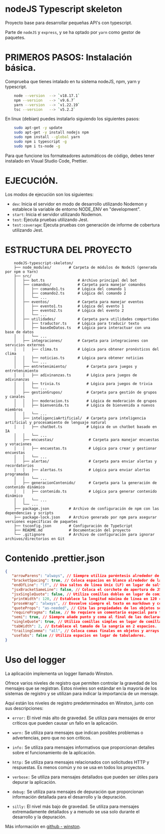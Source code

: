 # nodeJS Typescript skeleton

Proyecto base para desarrollar pequeñas API's con typescript.

Parte de `nodeJS` y `express`, y se ha optado por `yarn` como gestor de paquetes.

# PRIMEROS PASOS: Instalación básica.

Comprueba que tienes intalado en tu sistema nodeJS, npm, yarn y typescript.

```bash
    node --version  --> `v18.17.1`
    npm --version   --> `v9.6.7`
    yarn --version  --> `v1.22.19`
    tsc --version   --> `v5.2.2`
```

En linux (debian) puedes instalarlo siguiendo los siguientes pasos:

```bash
    sudo apt-get -y update
    sudo apt-get -y install nodejs npm
    sudo npm install --global yarn
    sudo npm i typescript -g
    sudo npm i ts-node -g
```

Para que funcione los formateadores automáticos de código, debes tener instalado en Visual Studio Code, Prettier.

# EJECUCIÓN.

Los modos de ejecución son los siguientes:

-  `dev`: Inicia el servidor en modo de desarrollo utilizando Nodemon y establece la variable de entorno NODE_ENV en
   "development".
-  `start`: Inicia el servidor utilizando Nodemon.
-  `test`: Ejecuta pruebas utilizando Jest.
-  `test:coverage`: Ejecuta pruebas con generación de informe de cobertura utilizando Jest.

# ESTRUCTURA DEL PROYECTO

```text
    nodeJS-typescript-skeleton/
    ├── node_modules/        # Carpeta de módulos de NodeJS (generada por npm o Yarn)
    ├── src/
    │   ├── bot.ts               # Archivo principal del bot
    │   ├── comandos/            # Carpeta para manejar comandos
    │   │   ├── comando1.ts      # Lógica del comando 1
    │   │   ├── comando2.ts      # Lógica del comando 2
    │   │   └── ...
    │   ├── eventos/             # Carpeta para manejar eventos
    │   │   ├── evento1.ts       # Lógica del evento 1
    │   │   ├── evento2.ts       # Lógica del evento 2
    │   │   └── ...
    │   ├── utilidades/          # Carpeta para utilidades compartidas
    │   │   ├── traductor.ts     # Lógica para traducir texto
    │   │   ├── baseDeDatos.ts   # Lógica para interactuar con una base de datos
    │   │   └── ...
    │   ├── integraciones/       # Carpeta para integraciones con servicios externos
    │   │   ├── clima.ts         # Lógica para obtener pronósticos del clima
    │   │   ├── noticias.ts      # Lógica para obtener noticias
    │   │   └── ...
    │   ├── entretenimiento/         # Carpeta para juegos y entretenimiento
    │   │   ├── adivinanzas.ts       # Lógica para juegos de adivinanzas
    │   │   ├── trivia.ts            # Lógica para juegos de trivia
    │   │   └── ...
    │   ├── gestionGrupos/           # Carpeta para gestión de grupos y canales
    │   │   ├── moderacion.ts        # Lógica de moderación de grupos
    │   │   ├── bienvenida.ts        # Lógica de bienvenida a nuevos miembros
    │   │   └── ...
    │   ├── inteligenciaArtificial/  # Carpeta para inteligencia artificial y procesamiento de lenguaje natural
    │   │   ├── chatbot.ts           # Lógica de un chatbot basado en IA
    │   │   └── ...
    │   ├── encuestas/                # Carpeta para manejar encuestas y votaciones
    │   │   ├── encuestas.ts          # Lógica para crear y gestionar encuestas
    │   │   └── ...
    │   ├── alertas/                  # Carpeta para enviar alertas y recordatorios
    │   │   ├── alertas.ts            # Lógica para enviar alertas programadas
    │   │   └── ...
    │   ├── generacionContenido/      # Carpeta para la generación de contenido dinámico
    │   │   ├── contenido.ts          # Lógica para generar contenido dinámico
    │   │   └── ...
    │   └── ...
    ├── package.json         # Archivo de configuración de npm con las dependencias y scripts
    ├── package-lock.json    # Archivo generado por npm para asegurar versiones específicas de paquetes
    ├── tsconfig.json        # Configuración de TypeScript
    ├── README.md            # Documentación del proyecto
    └── .gitignore           # Archivo de configuración para ignorar archivos/directorios en Git

```

# Contenido .prettier.json

```json
{
   "arrowParens": "always", // Siempre utiliza paréntesis alrededor de los parámetros de funciones flecha.
   "bracketSpacing": true, // Coloca espacios en blanco alrededor de las llaves en objetos.
   "endOfLine": "lf", // Usa saltos de línea Unix (LF) en lugar de saltos de línea Windows (CRLF).
   "jsxBracketSameLine": false, // Coloca el corchete de apertura de JSX en una línea nueva.
   "jsxSingleQuote": false, // Utiliza comillas dobles en lugar de comillas simples en JSX.
   "printWidth": 120, // Establece la longitud máxima de línea en 120 caracteres.
   "proseWrap": "always", // Envuelve siempre el texto en markdown y comentarios.
   "quoteProps": "as-needed", // Cita las propiedades de los objetos solo cuando sea necesario.
   "requirePragma": false, // No requiere un comentario especial para formatear.
   "semi": true, // Siempre añade punto y coma al final de las declaraciones.
   "singleQuote": true, // Utiliza comillas simples en lugar de comillas dobles.
   "tabWidth": 2, // Establece el tamaño de la sangría en 2 espacios.
   "trailingComma": "all", // Coloca comas finales en objetos y arrays multilinea.
   "useTabs": false // Utiliza espacios en lugar de tabuladores.
}
```

# Uso del logger

La aplicación implementa un logger llamado Winston.

Ofrece varios niveles de registro que permiten controlar la gravedad de los mensajes que se registran. Estos niveles son
estándar en la mayoría de los sistemas de registro y se utilizan para indicar la importancia de un mensaje.

Aquí están los niveles de registro predeterminados en Winston, junto con sus descripciones:

-  `error:` El nivel más alto de gravedad. Se utiliza para mensajes de error críticos que pueden causar un fallo en la
   aplicación.

-  `warn:` Se utiliza para mensajes que indican posibles problemas o advertencias, pero que no son críticos.

-  `info:` Se utiliza para mensajes informativos que proporcionan detalles sobre el funcionamiento de la aplicación.

-  `http:` Se utiliza para mensajes relacionados con solicitudes HTTP y respuestas. Es menos común y no se usa en todos
   los proyectos.

-  `verbose:` Se utiliza para mensajes detallados que pueden ser útiles para depurar la aplicación.

-  `debug:` Se utiliza para mensajes de depuración que proporcionan información detallada para el desarrollo y la
   depuración.

-  `silly:` El nivel más bajo de gravedad. Se utiliza para mensajes extremadamente detallados y a menudo se usa solo
   durante el desarrollo y la depuración.

Más información en [github - winston](https://github.com/winstonjs/winston).
